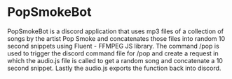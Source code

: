 # PopSmokeBot

PopSmokeBot is a discord application that uses mp3 files of a collection of songs by the artist Pop Smoke and concatenates those files into random 10 second snippets using Fluent - FFMPEG JS library. The command /pop is used to trigger the discord command file for /pop and create a request in which the audio.js file is called to get a random song and concatenate a 10 second snippet. Lastly the audio.js exports the function back into discord.
